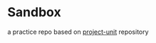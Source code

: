 # Sandbox
a practice repo based on [project-unit](https://github.com/medaminben/project-unit) repository

